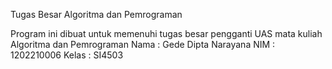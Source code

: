 Tugas Besar Algoritma dan Pemrograman

Program ini dibuat untuk memenuhi tugas besar pengganti UAS mata kuliah Algoritma dan Pemrograman
Nama : Gede Dipta Narayana
NIM : 1202210006
Kelas : SI4503
